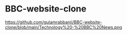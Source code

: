 # BBC-website-clone

https://github.com/gulamrabbanii/BBC-website-clone/blob/main/Technology%20-%20BBC%20News.png 
